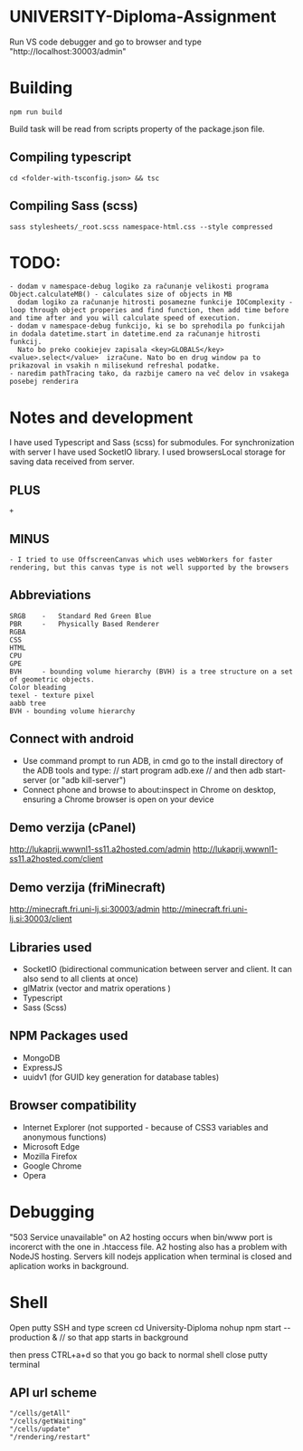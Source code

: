 # UNIVERSITY-Diploma-Assignment
Run VS code debugger and go to browser and type "http://localhost:30003/admin"


# Building 
	npm run build
Build task will be read from scripts property of the package.json file.

## Compiling typescript
	cd <folder-with-tsconfig.json> && tsc

## Compiling Sass (scss)
	sass stylesheets/_root.scss namespace-html.css --style compressed



# TODO:
	- dodam v namespace-debug logiko za računanje velikosti programa Object.calculateMB() - calculates size of objects in MB
	  dodam logiko za računanje hitrosti posamezne funkcije IOComplexity - loop through object properies and find function, then add time before and time after and you will calculate speed of execution.
	- dodam v namespace-debug funkcijo, ki se bo sprehodila po funkcijah in dodala datetime.start in datetime.end za računanje hitrosti funkcij. 
	  Nato bo preko cookiejev zapisala <key>GLOBALS</key><value>.select</value>  izračune. Nato bo en drug window pa to prikazoval in vsakih n milisekund refreshal podatke.
	- naredim pathTracing tako, da razbije camero na več delov in vsakega posebej renderira
	

# Notes and development
I have used Typescript and Sass (scss) for submodules. For synchronization with server I have used SocketIO library.
I used browsersLocal storage for saving data received from server.

## PLUS
	+ 

## MINUS
	- I tried to use OffscreenCanvas which uses webWorkers for faster rendering, but this canvas type is not well supported by the browsers

## Abbreviations
	SRGB	-	Standard Red Green Blue
	PBR		-	Physically Based Renderer
	RGBA
	CSS
	HTML
	CPU
	GPE
	BVH 	- bounding volume hierarchy (BVH) is a tree structure on a set of geometric objects.
	Color bleading
	texel - texture pixel
	aabb tree
	BVH - bounding volume hierarchy


## Connect with android
- Use command prompt to run ADB, in cmd go to the install directory of the ADB tools and type:
	// start program
	adb.exe
	// and then
 	adb start-server (or "adb kill-server")
- Connect phone and browse to about:inspect in Chrome on desktop, ensuring a Chrome browser is open on your device


## Demo verzija (cPanel)
http://lukaprij.wwwnl1-ss11.a2hosted.com/admin
http://lukaprij.wwwnl1-ss11.a2hosted.com/client

## Demo verzija (friMinecraft)
http://minecraft.fri.uni-lj.si:30003/admin
http://minecraft.fri.uni-lj.si:30003/client


## Libraries used
- SocketIO (bidirectional communication between server and client. It can also send to all clients at once)
- glMatrix (vector and matrix operations )
- Typescript
- Sass (Scss)


## NPM Packages used
- MongoDB
- ExpressJS
- uuidv1 (for GUID key generation for database tables)


## Browser compatibility
- Internet Explorer (not supported - because of CSS3 variables and anonymous functions)
- Microsoft Edge
- Mozilla Firefox
- Google Chrome
- Opera


# Debugging
"503 Service unavailable" on A2 hosting occurs when bin/www port is incorerct with the one in .htaccess file. 
A2 hosting also has a problem with NodeJS hosting. Servers kill nodejs application when terminal is closed and aplication works in background.

# Shell
Open putty SSH and type
screen
cd University-Diploma
nohup npm start --production &     // so that app starts in background

then press CTRL+a+d so that you go back to normal shell
close putty terminal


## API url scheme
	"/cells/getAll"
	"/cells/getWaiting"
	"/cells/update"
	"/rendering/restart"